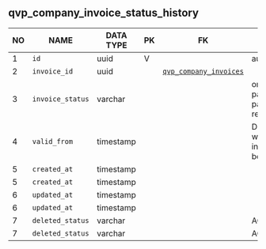 qvp_company_invoice_status_history
----------------------------


NO | NAME | DATA TYPE | PK | FK | DESCRIPTION            
---|------|-----------|----|----|-------------
1|`id` | uuid | V |  | autoinc
2|`invoice_id` | uuid |  | [`qvp_company_invoices`](qvp_company_invoices.md) | 
3|`invoice_status` | varchar |  |  | one of: not_sent, paid, payment_pending, returned, waiting.
4|`valid_from` | timestamp |  |  | Date and time when invoice_status became valid
5|`created_at` | timestamp |  |  | 
5|`created_at` | timestamp |  |  | 
6|`updated_at` | timestamp |  |  | 
6|`updated_at` | timestamp |  |  | 
7|`deleted_status` | varchar |  |  | ACTIVE, DELETED
7|`deleted_status` | varchar |  |  | ACTIVE, DELETED
